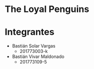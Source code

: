 # The Loyal Penguins

# Integrantes
* Bastián Solar Vargas  
	* 201773003-k
* Bastián Vivar Maldonado  
	* 201773109-5
